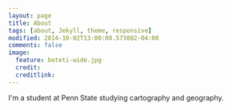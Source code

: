 ```yaml
---
layout: page
title: About
tags: [about, Jekyll, theme, responsive]
modified: 2014-10-02T13:00:00.573882-04:00
comments: false
image:
  feature: boteti-wide.jpg
  credit: 
  creditlink: 
---
```


I'm a student at Penn State studying cartography and geography.